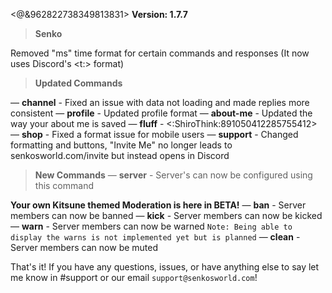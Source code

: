 <@&962822738349813831> **Version: 1.7.7**

> **Senko**

Removed "ms" time format for certain commands and responses (It now uses Discord's <t:> format)

> **Updated Commands**

— **channel** - Fixed an issue with data not loading and made replies more consistent
— **profile** - Updated profile format
— **about-me** - Updated the way your about me is saved
— **fluff** - <:ShiroThink:891050412285755412>
— **shop** - Fixed a format issue for mobile users
— **support** - Changed formatting and buttons, "Invite Me" no longer leads to senkosworld.com/invite but instead opens in Discord

> **New Commands**
— **server** - Server's can now be configured using this command

**Your own Kitsune themed Moderation is here in BETA!**
— **ban** - Server members can now be banned
— **kick** - Server members can now be kicked
— **warn** - Server members can now be warned
`Note: Being able to display the warns is not implemented yet but is planned`
— **clean** - Server members can now be muted


That's it! If you have any questions, issues, or have anything else to say let me know in #support or our email `support@senkosworld.com`!